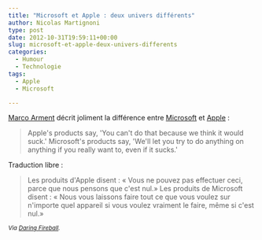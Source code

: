 ```yaml
---
title: "Microsoft et Apple : deux univers différents"
author: Nicolas Martignoni
type: post
date: 2012-10-31T19:59:11+00:00
slug: microsoft-et-apple-deux-univers-differents
categories:
  - Humour
  - Technologie
tags:
  - Apple
  - Microsoft

---
```

[Marco Arment][1] décrit joliment la différence entre [Microsoft][2] et [Apple][3] :

> Apple's products say, 'You can't do that because we think it would suck.' Microsoft's products say, 'We'll let you try to do anything on anything if you really want to, even if it sucks.'

Traduction libre :

> Les produits d'Apple disent : « Vous ne pouvez pas effectuer ceci, parce que nous pensons que c'est nul.» Les produits de Microsoft disent : « Nous vous laissons faire tout ce que vous voulez sur n'importe quel appareil si vous voulez vraiment le faire, même si c'est nul.»

<small>_Via [Daring Fireball][4]._</small>

 [1]: https://marco.org/2012/10/26/an-alternate-universe
 [2]: https://microsoft.com/
 [3]: https://apple.com/
 [4]: https://daringfireball.net/linked/2012/10/31/marco-surface

<!--more-->
